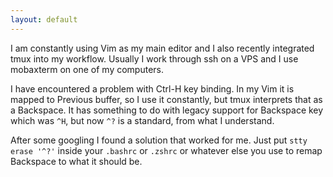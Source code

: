 ```yaml
---
layout: default
---
```


I am constantly using Vim as my main editor and I also recently integrated tmux into my workflow.
Usually I work through ssh on a VPS and I use mobaxterm on one of my computers.

I have encountered a problem with Ctrl-H key binding. In my Vim it is mapped to Previous buffer, so I use it constantly,
but tmux interprets that as a Backspace.
It has something to do with legacy support for Backspace key which was `^H`, but now `^?` is a standard, from what I understand.

After some googling I found a solution that worked for me. Just put `stty erase '^?'` inside your `.bashrc` or `.zshrc` 
or whatever else you use to remap Backspace to what it should be.
